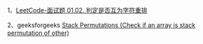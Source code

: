 

1、[LeetCode-面试题 01.02. 判定是否互为字符重排](https://leetcode.cn/problems/check-permutation-lcci/)

2、geeksforgeeks [Stack Permutations (Check if an array is stack permutation of other)](https://www.geeksforgeeks.org/stack-permutations-check-if-an-array-is-stack-permutation-of-other/)